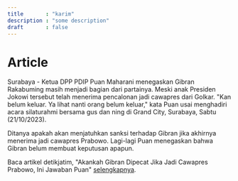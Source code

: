 ```yaml
---
title       : "karim"
description : "some description"
draft       : false
---
```



# Article
Surabaya - Ketua DPP PDIP Puan Maharani menegaskan Gibran Rakabuming masih menjadi bagian dari partainya. Meski anak Presiden Jokowi tersebut telah menerima pencalonan jadi cawapres dari Golkar.
"Kan belum keluar. Ya lihat nanti orang belum keluar," kata Puan usai menghadiri acara silaturahmi bersama gus dan ning di Grand City, Surabaya, Sabtu (21/10/2023).

Ditanya apakah akan menjatuhkan sanksi terhadap Gibran jika akhirnya menerima jadi cawapres Prabowo. Lagi-lagi Puan menegaskan bahwa Gibran belum membuat keputusan apapun.

Baca artikel detikjatim, "Akankah Gibran Dipecat Jika Jadi Cawapres Prabowo, Ini Jawaban Puan" [selengkapnya](https://www.detik.com/jatim/berita/d-6995145/akankah-gibran-dipecat-jika-jadi-cawapres-prabowo-ini-jawaban-puan).
